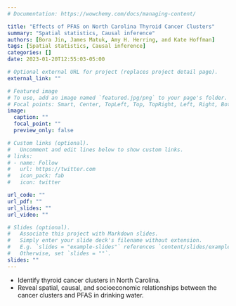 ```yaml
---
# Documentation: https://wowchemy.com/docs/managing-content/

title: "Effects of PFAS on North Carolina Thyroid Cancer Clusters"
summary: "Spatial statistics, Causal inference"
authors: [Bora Jin, James Matuk, Amy H. Herring, and Kate Hoffman]
tags: [Spatial statistics, Causal inference]
categories: []
date: 2023-01-20T12:55:03-05:00

# Optional external URL for project (replaces project detail page).
external_link: ""

# Featured image
# To use, add an image named `featured.jpg/png` to your page's folder.
# Focal points: Smart, Center, TopLeft, Top, TopRight, Left, Right, BottomLeft, Bottom, BottomRight.
image:
  caption: ""
  focal_point: ""
  preview_only: false

# Custom links (optional).
#   Uncomment and edit lines below to show custom links.
# links:
# - name: Follow
#   url: https://twitter.com
#   icon_pack: fab
#   icon: twitter

url_code: ""
url_pdf: ""
url_slides: ""
url_video: ""

# Slides (optional).
#   Associate this project with Markdown slides.
#   Simply enter your slide deck's filename without extension.
#   E.g. `slides = "example-slides"` references `content/slides/example-slides.md`.
#   Otherwise, set `slides = ""`.
slides: ""
---
```


* Identify thyroid cancer clusters in North Carolina.
* Reveal spatial, causal, and socioeconomic relationships between the cancer clusters and PFAS in drinking water.
